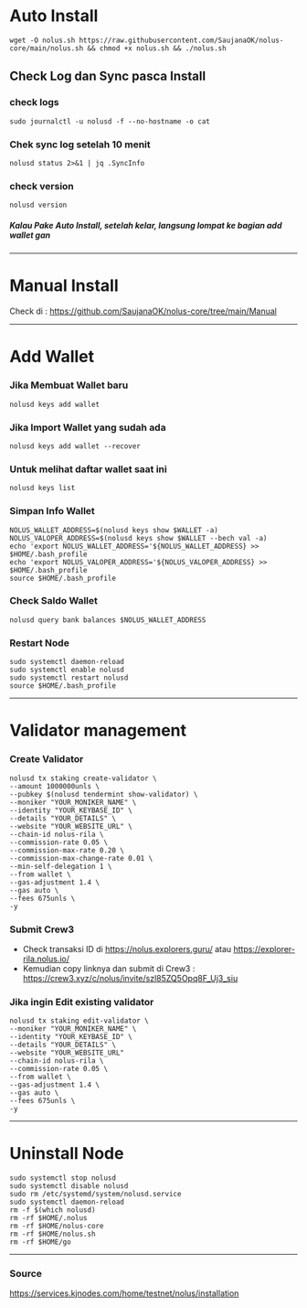 # Auto Install
```
wget -O nolus.sh https://raw.githubusercontent.com/SaujanaOK/nolus-core/main/nolus.sh && chmod +x nolus.sh && ./nolus.sh
```
## Check Log dan Sync pasca Install

### check logs
```
sudo journalctl -u nolusd -f --no-hostname -o cat
```

### Chek sync log setelah 10 menit
```
nolusd status 2>&1 | jq .SyncInfo
```
### check version
```
nolusd version
```

##### Kalau Pake Auto Install, setelah kelar, langsung lompat ke bagian add wallet gan
__________________________________

# Manual Install
Check di : https://github.com/SaujanaOK/nolus-core/tree/main/Manual
__________________________________
# Add Wallet

### Jika Membuat Wallet baru
```
nolusd keys add wallet
```

### Jika Import Wallet yang sudah ada
```
nolusd keys add wallet --recover
```

### Untuk melihat daftar wallet saat ini
```
nolusd keys list
```
### Simpan Info Wallet
```
NOLUS_WALLET_ADDRESS=$(nolusd keys show $WALLET -a)
NOLUS_VALOPER_ADDRESS=$(nolusd keys show $WALLET --bech val -a)
echo 'export NOLUS_WALLET_ADDRESS='${NOLUS_WALLET_ADDRESS} >> $HOME/.bash_profile
echo 'export NOLUS_VALOPER_ADDRESS='${NOLUS_VALOPER_ADDRESS} >> $HOME/.bash_profile
source $HOME/.bash_profile
```
### Check Saldo Wallet
```
nolusd query bank balances $NOLUS_WALLET_ADDRESS
```

### Restart Node
```
sudo systemctl daemon-reload
sudo systemctl enable nolusd
sudo systemctl restart nolusd
source $HOME/.bash_profile
```
__________________________________
# Validator management
### Create Validator
```
nolusd tx staking create-validator \
--amount 1000000unls \
--pubkey $(nolusd tendermint show-validator) \
--moniker "YOUR_MONIKER_NAME" \
--identity "YOUR_KEYBASE_ID" \
--details "YOUR_DETAILS" \
--website "YOUR_WEBSITE_URL" \
--chain-id nolus-rila \
--commission-rate 0.05 \
--commission-max-rate 0.20 \
--commission-max-change-rate 0.01 \
--min-self-delegation 1 \
--from wallet \
--gas-adjustment 1.4 \
--gas auto \
--fees 675unls \
-y
```

### Submit Crew3
- Check transaksi ID di https://nolus.explorers.guru/ atau https://explorer-rila.nolus.io/
- Kemudian copy linknya dan submit di Crew3 : 
https://crew3.xyz/c/nolus/invite/szl85ZQ5Opq8F_Uj3_siu


### Jika ingin Edit existing validator
```
nolusd tx staking edit-validator \
--moniker "YOUR_MONIKER_NAME" \
--identity "YOUR_KEYBASE_ID" \
--details "YOUR_DETAILS" \
--website "YOUR_WEBSITE_URL"
--chain-id nolus-rila \
--commission-rate 0.05 \
--from wallet \
--gas-adjustment 1.4 \
--gas auto \
--fees 675unls \
-y
```

__________________________________


# Uninstall Node
```
sudo systemctl stop nolusd
sudo systemctl disable nolusd
sudo rm /etc/systemd/system/nolusd.service
sudo systemctl daemon-reload
rm -f $(which nolusd)
rm -rf $HOME/.nolus
rm -rf $HOME/nolus-core
rm -rf $HOME/nolus.sh
rm -rf $HOME/go
```

__________________________________


### Source

https://services.kjnodes.com/home/testnet/nolus/installation


